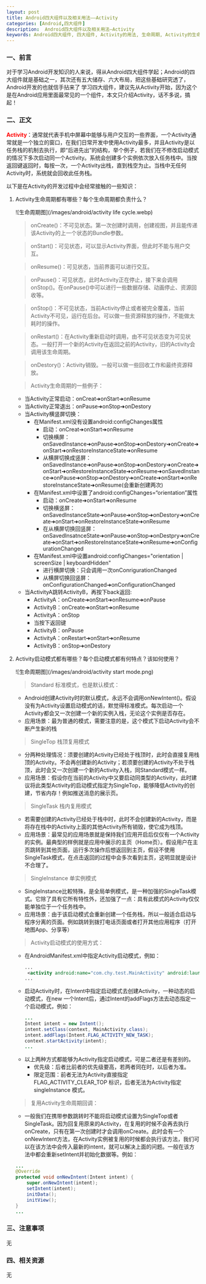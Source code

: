```yaml
---
layout: post
title: Android四大组件以及相关用法——Activity
categories: [Android,四大组件]
description:  Android四大组件以及相关用法—Activity
keywords: Android四大组件, 四大组件, Activity的用法, 生命周期, Activity的生命周期, Activity生命周期, Android四大组件
---
```


### 一、前言
对于学习Android开发知识的人来说，得从Android四大组件学起；Android的四大组件就是基础之一，其次还有五大储存、六大布局，把这些基础研究透了，Android开发的也就信手拈来了
学习四大组件，建议先从Activity开始，因为这个是在Android应用里面最常见的一个组件，本文只介绍Activity，话不多说，搞起！

### 二、正文
<span style="color:red;font-weight:bold">Activity</span>：通常就代表手机中屏幕中能够与用户交互的一些界面，一个Activity通常就是一个独立的窗口，在我们日常开发中使用Activity最多，并且Activity是以任务栈的机制去执行，即“后进先出”的结构，举个例子，若我们在不修改启动模式的情况下多次启动同一个Activity。系统会创建多个实例依次放入任务栈中。当按返回键返回时，每按一次，一个Activity出栈，直到栈空为止。当栈中无任何Activity时，系统就会回收此任务栈。

以下是在Activity的开发过程中会经常接触的一些知识：

  1. Activity生命周期都有哪些？每个生命周期都负责什么？

      ![生命周期图](/images/android/activity life cycle.webp)

      > onCreate()：不可见状态。第一次创建时调用，创建视图，并且能传递该Activity的上一个状态的Bundle参数。
      
      > onStart()：可见状态，可以显示Activity界面，但此时不能与用户交互。
      
      > onResume()：可见状态，当前界面可以进行交互。
      
      > onPause()：可见状态，此时Activity正在停止，接下来会调用onStop()。在onPause()中可以进行一些数据存储、动画停止、资源回收等。
      
      > onStop()：不可见状态，当前Activity停止或者被完全覆盖，当前Activity不可见，运行在后台。可以做一些资源释放的操作，不能做太耗时的操作。
      
      > onRestart()：在Activity重新启动时调用，由不可见状态变为可见状态。一般打开一个新的Activity在返回之前的Activity，旧的Activity会调用该生命周期。
      
      > onDestory()：Activity销毁。一般可以做一些回收工作和最终资源释放。
      
      > Activity生命周期的一些例子：
        - 当Activity正常启动：onCreat➜onStart➜onResume
        - 当Activity正常退出：onPause➜onStop➜onDestory
        - 当Activity横竖屏切换：
          - 在Manifest.xml没有设置android:configChanges属性
            - 启动：onCreat➜onStart➜onResume
            - 切换横屏：onSavedInstance➜onPause➜onStop➜onDestory➜onCreate➜onStart➜onRestoreInstanceState➜onResume
            - 从横屏切换成竖屏：onSavedInstance➜onPause➜onStop➜onDestory➜onCreate➜onStart➜onRestoreInstanceState➜onResume➜onSavedInstance➜onPause➜onStop➜onDestory➜onCreate➜onStart➜onRestoreInstanceState➜onResume(会重新创建两次)
          - 在Manifest.xml中设置了android:configChanges=“orientation”属性
            - 启动：onCreate➜onStart➜onResume
            - 切换横竖屏：onSavedInstanceState➜onPause➜onStop➜onDestory➜onCreate➜onStart➜onRestoreInstanceState➜onResume
            - 在从横屏切换回竖屏：onSavedInsatnceState➜onPause➜onStop➜onDestpry➜onCreate➜onStart➜onRestoreInstanceState➜onResume➜onConfigurationChanged
          - 在Manifest.xml中设置android:configChanges="orientation \| screenSize \| keyboardHidden"
            - 进行横屏切换：只会调用一次onConrigurationChanged
            - 从横屏切换回竖屏：onConfigurationChanged➜onConfigurationChanged
        - 当ActivityA跳转ActivityB，再按下back返回:
          - ActivityA：onCreate➜onStart➜onResume➜onPause
          - ActivityB：onCreate➜onStart➜onResume
          - ActivityA：onStop
          - 当按下返回键
          - ActivityB：onPause
          - ActivityA：onRestart➜onStart➜onResume
          - ActivityB：onStop➜onDestory

  1. Activity启动模式都有哪些？每个启动模式都有何特点？该如何使用？

      ![生命周期图](/images/android/activity start mode.png)

      > Standard 标准模式，也是默认模式：
      - Android创建Activity时的默认模式，永远不会调用onNewIntent()。假设没有为Activity设置启动模式的话，默觉得标准模式。每次启动一个Activity都会又一次创建一个新的实例入栈，无论这个实例是否存在。
      - 应用场景：最为普通的模式，需要注意的是，这个模式下启动Activity会不断产生新的栈

      > SingleTop 栈顶复用模式
      - 分两种处理情况：须要创建的Activity已经处于栈顶时，此时会直接复用栈顶的Activity。不会再创建新的Activity；若须要创建的Activity不处于栈顶，此时会又一次创建一个新的Activity入栈，同Standard模式一样。
      - 应用场景：假设你在当前的Activity中又要启动同类型的Activity，此时建议将此类型Activity的启动模式指定为SingleTop，能够降低Activity的创建，节省内存！例如推送消息的展示页。

      > SingleTask 栈内复用模式
      - 若需要创建的Activity已经处于栈中时，此时不会创建新的Activity，而是将存在栈中的Activity上面的其他Activity所有销毁，使它成为栈顶。
      - 应用场景：最常见的应用场景就是保持我们应用开启后仅仅有一个Activity的实例。最典型的样例就是应用中展示的主页（Home页）。假设用户在主页跳转到其他页面，运行多次操作后想返回到主页，假设不使用SingleTask模式，在点击返回的过程中会多次看到主页，这明显就是设计不合理了。

      > SingleInstance 单实例模式
      - SingleInstance比較特殊，是全局单例模式，是一种加强的SingleTask模式。它除了具有它所有特性外，还加强了一点：具有此模式的Activity仅仅能单独位于一个任务栈中。
      - 应用场景：由于该启动模式会重新创建一个任务栈，所以一般适合启动与程序分离的页面。例如跳转到拨打电话页面或者打开其他应用程序（打开地图App、分享等）

      > Activity启动模式的使用方式：
      - 在AndroidManifest.xml中指定Activity启动模式，例如：
        ```xml
        ...
         <activity android:name="com.chy.test.MainActivity" android:launchMode="singleTask"/>
        ...
        ```
      - 启动Activity时，在Intent中指定启动模式去创建Activity，一种动态的启动模式，在new 一个Intent后，通过Intent的addFlags方法去动态指定一个启动模式，例如：
        ```java
        ...
        Intent intent = new Intent();
        intent.setClass(context, MainActivity.class);
        intent.addFlags(Intent.FLAG_ACTIVITY_NEW_TASK);
        context.startActivity(intent);
        ...
        ```
      - 以上两种方式都能够为Activity指定启动模式，可是二者还是有差别的。
        * 优先级：后者比前者的优先级要高，若两者同在时，以后者为准。
        * 限定范围：前者无法为Activity直接指定 FLAG_ACTIVITY_CLEAR_TOP 标识，后者无法为Activity指定 singleInstance 模式。

      > 复用Activity生命周期回调：
      - 一般我们在携带参数跳转时不能将启动模式设置为SingleTop或者SingleTask。因为回复用原来的Activity，在复用的时候不会再去执行onCreate，只有在第一次创建时才会调用onCreate。此时会有一个onNewIntent方法，在Activity实例被复用的时候都会执行该方法，我们可以在该方法中会传入最新的intent，就可以解决上面的问题。一般在该方法中都会重新setIntent并初始化数据等。例如：
      ```java
      ...
      @Override
      protected void onNewIntent(Intent intent) {
          super.onNewIntent(intent);
          setIntent(intent);
          initData();
          initView();
      }
      ...
      ```


### 三、注意事项
无

### 四、相关资源
无
